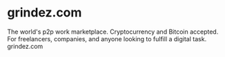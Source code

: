 # grindez.com
The world's p2p work marketplace. Cryptocurrency and Bitcoin accepted. For freelancers, companies, and anyone looking to fulfill a digital task. grindez.com
